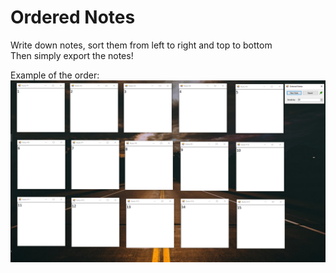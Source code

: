 # Ordered Notes
Write down notes, sort them from left to right and top to bottom  
Then simply export the notes!


Example of the order:
![Example Order](./.github/order.png)
